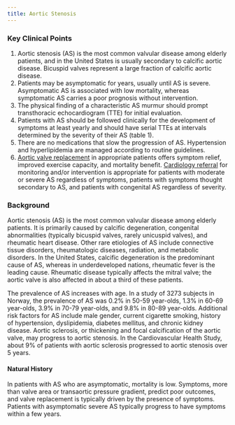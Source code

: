 ```yaml
---
title: Aortic Stenosis
---
```

### Key Clinical Points

1. Aortic stenosis (AS) is the most common valvular disease among elderly patients, and in the United States is usually secondary to calcific aortic disease. Bicuspid valves represent a large fraction of calcific aortic disease.
2. Patients may be asymptomatic for years, usually until AS is severe. Asymptomatic AS is associated with low mortality, whereas symptomatic AS carries a poor prognosis without intervention.
3. The physical finding of a characteristic AS murmur should prompt transthoracic echocardiogram (TTE) for initial evaluation.
4. Patients with AS should be followed clinically for the development of symptoms at least yearly and should have serial TTEs at intervals determined by the severity of their AS (table 1).
5. There are no medications that slow the progression of AS. Hypertension and hyperlipidemia are managed according to routine guidelines.
6. [Aortic valve replacement](https://oi.mgh.harvard.edu/pcoi/primary_care_guidelines/AorticStenosis.asp#replace) in appropriate patients offers symptom relief, improved exercise capacity, and mortality benefit. [Cardiology referral](https://oi.mgh.harvard.edu/pcoi/primary_care_guidelines/AorticStenosis.asp#ind) for monitoring and/or intervention is appropriate for patients with moderate or severe AS regardless of symptoms, patients with symptoms thought secondary to AS, and patients with congenital AS regardless of severity.

### Background

Aortic stenosis (AS) is the most common valvular disease among elderly patients. It is primarily caused by calcific degeneration, congenital abnormalities (typically bicuspid valves, rarely unicuspid valves), and rheumatic heart disease. Other rare etiologies of AS include connective tissue disorders, rheumatologic diseases, radiation, and metabolic disorders. In the United States, calcific degeneration is the predominant cause of AS, whereas in underdeveloped nations, rheumatic fever is the leading cause. Rheumatic disease typically affects the mitral valve; the aortic valve is also affected in about a third of these patients.

The prevalence of AS increases with age. In a study of 3273 subjects in Norway, the prevalence of AS was 0.2% in 50-59 year-olds, 1.3% in 60-69 year-olds, 3.9% in 70-79 year-olds, and 9.8% in 80-89 year-olds. Additional risk factors for AS include male gender, current cigarette smoking, history of hypertension, dyslipidemia, diabetes mellitus, and chronic kidney disease. Aortic sclerosis, or thickening and focal calcification of the aortic valve, may progress to aortic stenosis. In the Cardiovascular Health Study, about 9% of patients with aortic sclerosis progressed to aortic stenosis over 5 years.

#### Natural History

In patients with AS who are asymptomatic, mortality is low. Symptoms, more than valve area or transaortic pressure gradient, predict poor outcomes, and valve replacement is typically driven by the presence of symptoms. Patients with asymptomatic severe AS typically progress to have symptoms within a few years.
